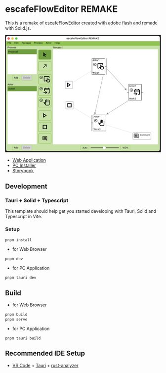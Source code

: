 # escafeFlowEditor REMAKE

This is a remake of [escafeFlowEditor](https://github.com/ryoma100/escafeFlowEditor) created with adobe flash and remade with Solid.js.

<img width="809" alt="flow" src="docs/flow.png">

- [Web Application](https://ryoma100.github.io/escafeFlowEditor-REMAKE/editor/)
- [PC Installer](https://github.com/ryoma100/escafeFlowEditor-REMAKE/releases)
- [Storybook](https://ryoma100.github.io/escafeFlowEditor-REMAKE/storybook-static/)

## Development

### Tauri + Solid + Typescript

This template should help get you started developing with Tauri, Solid and Typescript in Vite.

### Setup

```
pnpm install
```

- for Web Browser

```
pnpm dev
```

- for PC Application

```
pnpm tauri dev
```

## Build

- for Web Browser

```
pnpm build
pnpm serve
```

- for PC Application

```
pnpm tauri build
```

## Recommended IDE Setup

- [VS Code](https://code.visualstudio.com/) + [Tauri](https://marketplace.visualstudio.com/items?itemName=tauri-apps.tauri-vscode) + [rust-analyzer](https://marketplace.visualstudio.com/items?itemName=rust-lang.rust-analyzer)
